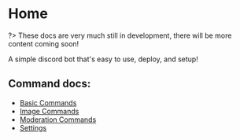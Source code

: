 # Home

?> These docs are very much still in development, there will be more content coming soon!

A simple discord bot that's easy to use, deploy, and setup!

## Command docs:

-   [Basic Commands](/commands/basic)
-   [Image Commands](/commands/image)
-   [Moderation Commands](/commands/moderation)
-   [Settings](/commands/settings)
